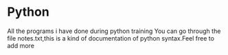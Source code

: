 # Python
All the programs i have done during python training
You can go through the file notes.txt,this is a kind of documentation of python syntax.Feel free to add more
